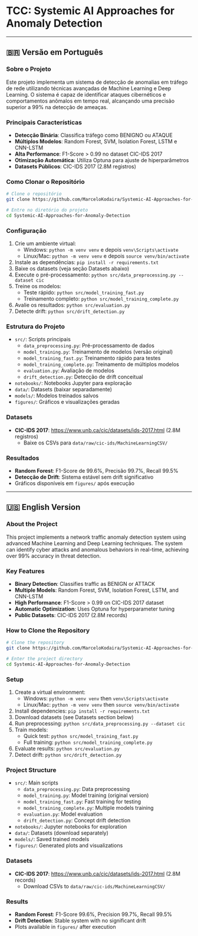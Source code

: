 # TCC: Systemic AI Approaches for Anomaly Detection

---

## 🇧🇷 Versão em Português

### Sobre o Projeto

Este projeto implementa um sistema de detecção de anomalias em tráfego de rede utilizando técnicas avançadas de Machine Learning e Deep Learning. O sistema é capaz de identificar ataques cibernéticos e comportamentos anômalos em tempo real, alcançando uma precisão superior a 99% na detecção de ameaças.

### Principais Características
- **Detecção Binária**: Classifica tráfego como BENIGNO ou ATAQUE
- **Múltiplos Modelos**: Random Forest, SVM, Isolation Forest, LSTM e CNN-LSTM
- **Alta Performance**: F1-Score > 0.99 no dataset CIC-IDS 2017
- **Otimização Automática**: Utiliza Optuna para ajuste de hiperparâmetros
- **Datasets Públicos**: CIC-IDS 2017 (2.8M registros)

### Como Clonar o Repositório

```bash
# Clone o repositório
git clone https://github.com/MarceloKodaira/Systemic-AI-Approaches-for-Anomaly-Detection.git

# Entre no diretório do projeto
cd Systemic-AI-Approaches-for-Anomaly-Detection
```

### Configuração
1. Crie um ambiente virtual:
   - Windows: `python -m venv venv` e depois `venv\Scripts\activate`
   - Linux/Mac: `python -m venv venv` e depois `source venv/bin/activate`
2. Instale as dependências: `pip install -r requirements.txt`
3. Baixe os datasets (veja seção Datasets abaixo)
4. Execute o pré-processamento: `python src/data_preprocessing.py --dataset cic`
5. Treine os modelos:
   - Teste rápido: `python src/model_training_fast.py`
   - Treinamento completo: `python src/model_training_complete.py`
6. Avalie os resultados: `python src/evaluation.py`
7. Detecte drift: `python src/drift_detection.py`

### Estrutura do Projeto
- `src/`: Scripts principais
  - `data_preprocessing.py`: Pré-processamento de dados
  - `model_training.py`: Treinamento de modelos (versão original)
  - `model_training_fast.py`: Treinamento rápido para testes
  - `model_training_complete.py`: Treinamento de múltiplos modelos
  - `evaluation.py`: Avaliação de modelos
  - `drift_detection.py`: Detecção de drift conceitual
- `notebooks/`: Notebooks Jupyter para exploração
- `data/`: Datasets (baixar separadamente)
- `models/`: Modelos treinados salvos
- `figures/`: Gráficos e visualizações geradas

### Datasets
- **CIC-IDS 2017**: https://www.unb.ca/cic/datasets/ids-2017.html (2.8M registros)
  - Baixe os CSVs para `data/raw/cic-ids/MachineLearningCSV/`

### Resultados
- **Random Forest**: F1-Score de 99.6%, Precisão 99.7%, Recall 99.5%
- **Detecção de Drift**: Sistema estável sem drift significativo
- Gráficos disponíveis em `figures/` após execução

---

## 🇺🇸 English Version

### About the Project

This project implements a network traffic anomaly detection system using advanced Machine Learning and Deep Learning techniques. The system can identify cyber attacks and anomalous behaviors in real-time, achieving over 99% accuracy in threat detection.

### Key Features
- **Binary Detection**: Classifies traffic as BENIGN or ATTACK
- **Multiple Models**: Random Forest, SVM, Isolation Forest, LSTM, and CNN-LSTM
- **High Performance**: F1-Score > 0.99 on CIC-IDS 2017 dataset
- **Automatic Optimization**: Uses Optuna for hyperparameter tuning
- **Public Datasets**: CIC-IDS 2017 (2.8M records)

### How to Clone the Repository

```bash
# Clone the repository
git clone https://github.com/MarceloKodaira/Systemic-AI-Approaches-for-Anomaly-Detection.git

# Enter the project directory
cd Systemic-AI-Approaches-for-Anomaly-Detection
```

### Setup
1. Create a virtual environment:
   - Windows: `python -m venv venv` then `venv\Scripts\activate`
   - Linux/Mac: `python -m venv venv` then `source venv/bin/activate`
2. Install dependencies: `pip install -r requirements.txt`
3. Download datasets (see Datasets section below)
4. Run preprocessing: `python src/data_preprocessing.py --dataset cic`
5. Train models:
   - Quick test: `python src/model_training_fast.py`
   - Full training: `python src/model_training_complete.py`
6. Evaluate results: `python src/evaluation.py`
7. Detect drift: `python src/drift_detection.py`

### Project Structure
- `src/`: Main scripts
  - `data_preprocessing.py`: Data preprocessing
  - `model_training.py`: Model training (original version)
  - `model_training_fast.py`: Fast training for testing
  - `model_training_complete.py`: Multiple models training
  - `evaluation.py`: Model evaluation
  - `drift_detection.py`: Concept drift detection
- `notebooks/`: Jupyter notebooks for exploration
- `data/`: Datasets (download separately)
- `models/`: Saved trained models
- `figures/`: Generated plots and visualizations

### Datasets
- **CIC-IDS 2017**: https://www.unb.ca/cic/datasets/ids-2017.html (2.8M records)
  - Download CSVs to `data/raw/cic-ids/MachineLearningCSV/`

### Results
- **Random Forest**: F1-Score 99.6%, Precision 99.7%, Recall 99.5%
- **Drift Detection**: Stable system with no significant drift
- Plots available in `figures/` after execution
